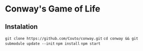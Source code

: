 # Conway's Game of Life

## Instalation

`git clone https://github.com/Couto/conway.git`
`cd conway && git submodule update --init`
`npm install`
`npm start`
